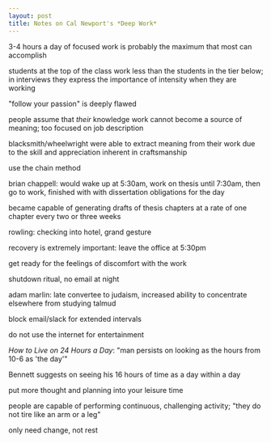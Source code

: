 ```yaml
---
layout: post
title: Notes on Cal Newport's *Deep Work*
---
```


3-4 hours a day of focused work is probably the maximum that most can accomplish

students at the top of the class work less than the students in the tier below; in interviews they
express the importance of intensity when they are working

"follow your passion" is deeply flawed

people assume that _their_ knowledge work cannot become a source of meaning; too focused on job
description

blacksmith/wheelwright were able to extract meaning from their work due to the skill and appreciation
inherent in craftsmanship

use the chain method

brian chappell: would wake up at 5:30am, work on thesis until 7:30am, then go to work, finished with
with dissertation obligations for the day

became capable of generating drafts of thesis chapters at a rate of one chapter every two or three 
weeks

rowling: checking into hotel, grand gesture 

recovery is extremely important: leave the office at 5:30pm

get ready for the feelings of discomfort with the work

shutdown ritual, no email at night

adam marlin: late convertee to judaism, increased ability to concentrate elsewhere from studying talmud

block email/slack for extended intervals

do not use the internet for entertainment

_How to Live on 24 Hours a Day_: "man persists on looking as the hours from 10-6 as 'the day'"

Bennett suggests on seeing his 16 hours of time as a day within a day

put more thought and planning into your leisure time

people are capable of performing continuous, challenging activity; "they do not tire like an arm or a leg"

only need change, not rest


